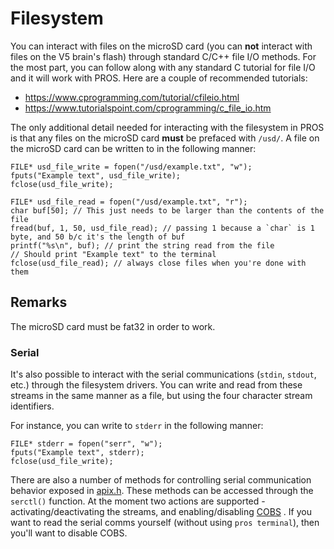 Filesystem
==========

You can interact with files on the microSD card (you can **not**
interact with files on the V5 brain's flash) through standard C/C++ file
I/O methods. For the most part, you can follow along with any standard C
tutorial for file I/O and it will work with PROS. Here are a couple of
recommended tutorials:

-   <https://www.cprogramming.com/tutorial/cfileio.html>
-   <https://www.tutorialspoint.com/cprogramming/c_file_io.htm>

The only additional detail needed for interacting with the filesystem in
PROS is that any files on the microSD card **must** be prefaced with
`/usd/`. A file on the microSD card can be written to in the following
manner:

``` {.sourceCode .cpp}
FILE* usd_file_write = fopen("/usd/example.txt", "w");
fputs("Example text", usd_file_write);
fclose(usd_file_write);

FILE* usd_file_read = fopen("/usd/example.txt", "r");
char buf[50]; // This just needs to be larger than the contents of the file
fread(buf, 1, 50, usd_file_read); // passing 1 because a `char` is 1 byte, and 50 b/c it's the length of buf
printf("%s\n", buf); // print the string read from the file
// Should print "Example text" to the terminal
fclose(usd_file_read); // always close files when you're done with them
```

Remarks
-------

The microSD card must be fat32 in order to work.

### Serial

It's also possible to interact with the serial communications (`stdin`,
`stdout`, etc.) through the filesystem drivers. You can write and read
from these streams in the same manner as a file, but using the four
character stream identifiers.

For instance, you can write to `stderr` in the following manner:

``` {.sourceCode .cpp}
FILE* stderr = fopen("serr", "w");
fputs("Example text", stderr);
fclose(usd_file_write);
```

There are also a number of methods for controlling serial communication
behavior exposed in [apix.h](../../extended/apix.html). These methods
can be accessed through the `serctl()` function. At the moment two
actions are supported -activating/deactivating the streams, and
enabling/disabling
[COBS](https://en.wikipedia.org/wiki/Consistent_Overhead_Byte_Stuffing)
. If you want to read the serial comms yourself (without using
`pros terminal`), then you'll want to disable COBS.
